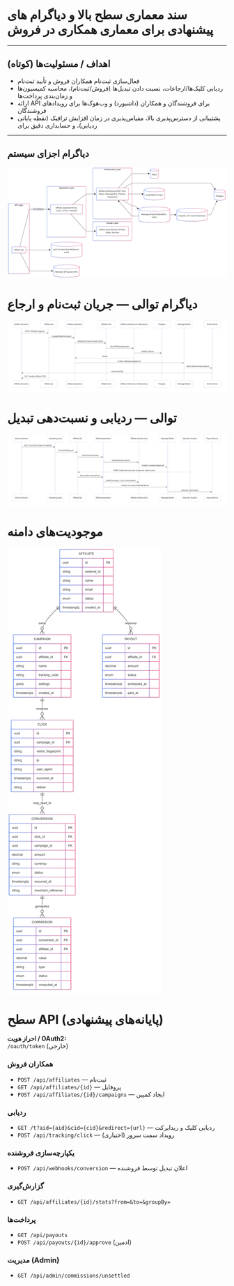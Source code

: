 # سند معماری سطح بالا و دیاگرام های پیشنهادی برای معماری همکاری در فروش 

---

## اهداف / مسئولیت‌ها (کوتاه)
- فعال‌سازی ثبت‌نام همکاران فروش و تأیید ثبت‌نام  
- ردیابی کلیک‌ها/ارجاعات، نسبت دادن تبدیل‌ها (فروش/ثبت‌نام)، محاسبه کمیسیون‌ها و زمان‌بندی پرداخت‌ها  
- ارائه API برای فروشندگان و همکاران (داشبورد) و وب‌هوک‌ها برای رویدادهای فروشندگان  
- پشتیبانی از دسترس‌پذیری بالا، مقیاس‌پذیری در زمان افزایش ترافیک (نقطه پایانی ردیابی)، و حسابداری دقیق برای

---

## دیاگرام اجزای سیستم


![Diagram](p-0003/01-Component.png)

# دیاگرام توالی — جریان ثبت‌نام و ارجاع

![Diagram](p-0003/02-Sequence.png)

# توالی — ردیابی و نسبت‌دهی تبدیل

![Diagram](p-0003/03-Sequence.png)
 
# موجودیت‌های دامنه

![Diagram](p-0003/04-EntityRelationship.png)

# سطح API (پایانه‌های پیشنهادی)

**احراز هویت / OAuth2:**  
‎`/oauth/token` (خارجی)

### همکاران فروش

- ‎`POST /api/affiliates` — ثبت‌نام
- ‎`GET /api/affiliates/{id}` — پروفایل
- ‎`POST /api/affiliates/{id}/campaigns` — ایجاد کمپین

### ردیابی

- ‎`GET /t?aid={aid}&cid={cid}&redirect={url}` — ردیابی کلیک و ریدایرکت
- ‎`POST /api/tracking/click` — رویداد سمت سرور (اختیاری)

### یکپارچه‌سازی فروشنده

- ‎`POST /api/webhooks/conversion` — اعلان تبدیل توسط فروشنده

### گزارش‌گیری

- ‎`GET /api/affiliates/{id}/stats?from=&to=&groupBy=`

### پرداخت‌ها

- ‎`GET /api/payouts`
- ‎`POST /api/payouts/{id}/approve` (ادمین)

### مدیریت (Admin)

- ‎`GET /api/admin/commissions/unsettled`
